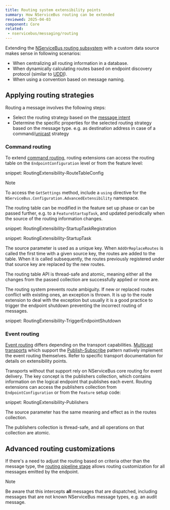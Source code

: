 ```yaml
---
title: Routing system extensibility points
summary: How NServiceBus routing can be extended
reviewed: 2025-04-03
component: Core
related:
 - nservicebus/messaging/routing
---
```


Extending the [NServiceBus routing subsystem](/nservicebus/messaging/routing.md) with a custom data source makes sense in following scenarios:

 * When centralizing all routing information in a database.
 * When dynamically calculating routes based on endpoint discovery protocol (similar to [UDDI](https://en.wikipedia.org/wiki/Web_Services_Discovery)).
 * When using a convention based on message naming.

## Applying routing strategies

Routing a message involves the following steps:

- Select the routing strategy based on the [message intent](/nservicebus/messaging/messages-events-commands.md)
- Determine the specific properties for the selected routing strategy based on the message type. e.g. as destination address in case of a command/[unicast](/transports/types.md#unicast-only-transports) strategy

### Command routing

To extend [command routing](/nservicebus/messaging/routing.md#command-routing), routing extensions can access the routing table on the `EndpointConfiguration` level or from the feature level:

snippet: RoutingExtensibility-RouteTableConfig

> [!NOTE]
> To access the `GetSettings` method, include a `using` directive for the `NServiceBus.Configuration.AdvancedExtensibility` namespace.

The routing table can be modified in the feature set up phase or can be passed further, e.g. to a `FeatureStartupTask`, and updated periodically when the source of the routing information changes.

snippet: RoutingExtensibility-StartupTaskRegistration

snippet: RoutingExtensibility-StartupTask

The source parameter is used as a unique key. When `AddOrReplaceRoutes` is called the first time with a given source key, the routes are added to the table. When it is called subsequently, the routes previously registered under that source key are replaced by the new routes.

The routing table API is thread-safe and atomic, meaning either all the changes from the passed collection are successfully applied or none are.

The routing system prevents route ambiguity. If new or replaced routes conflict with existing ones, an exception is thrown. It is up to the route extension to deal with the exception but usually it is a good practice to trigger the endpoint shutdown preventing the incorrect routing of messages.

snippet: RoutingExtensibility-TriggerEndpointShutdown

### Event routing

[Event routing](/nservicebus/messaging/routing.md#event-routing) differs depending on the transport capabilities. [Multicast transports](/transports/types.md#multicast-enabled-transports) which support the [Publish-Subscribe](/nservicebus/messaging/publish-subscribe/) pattern natively implement the event routing themselves. Refer to specific transport documentation for details on extensibility points.

Transports without that support rely on NServiceBus core routing for event delivery. The key concept is the publishers collection, which contains information on the logical endpoint that publishes each event. Routing extensions can access the publishers collection from `EndpointConfiguration` or from the `Feature` setup code:

snippet: RoutingExtensibility-Publishers

The source parameter has the same meaning and effect as in the routes collection.

The publishers collection is thread-safe, and all operations on that collection are atomic.

## Advanced routing customizations

If there's a need to adjust the routing based on criteria other than the message type, the [routing pipeline stage](/nservicebus/pipeline/steps-stages-connectors.md#stages-outgoing-pipeline-stages) allows routing customization for all messages emitted by the endpoint.

> [!NOTE]
> Be aware that this intercepts **all** messages that are dispatched, including messages that are not known NServiceBus message types, e.g. an audit message.
